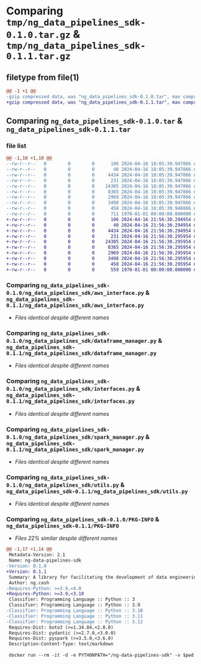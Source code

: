 # Comparing `tmp/ng_data_pipelines_sdk-0.1.0.tar.gz` & `tmp/ng_data_pipelines_sdk-0.1.1.tar.gz`

## filetype from file(1)

```diff
@@ -1 +1 @@
-gzip compressed data, was "ng_data_pipelines_sdk-0.1.0.tar", max compression
+gzip compressed data, was "ng_data_pipelines_sdk-0.1.1.tar", max compression
```

## Comparing `ng_data_pipelines_sdk-0.1.0.tar` & `ng_data_pipelines_sdk-0.1.1.tar`

### file list

```diff
@@ -1,10 +1,10 @@
--rw-r--r--   0        0        0      106 2024-04-16 18:05:39.947866 ng_data_pipelines_sdk-0.1.0/README.md
--rw-r--r--   0        0        0       40 2024-04-16 18:05:39.947866 ng_data_pipelines_sdk-0.1.0/ng_data_pipelines_sdk/__init__.py
--rw-r--r--   0        0        0     4434 2024-04-16 18:05:39.947866 ng_data_pipelines_sdk-0.1.0/ng_data_pipelines_sdk/aws_interface.py
--rw-r--r--   0        0        0      231 2024-04-16 18:05:39.947866 ng_data_pipelines_sdk-0.1.0/ng_data_pipelines_sdk/custom_logger.py
--rw-r--r--   0        0        0    24305 2024-04-16 18:05:39.947866 ng_data_pipelines_sdk-0.1.0/ng_data_pipelines_sdk/dataframe_manager.py
--rw-r--r--   0        0        0     8365 2024-04-16 18:05:39.947866 ng_data_pipelines_sdk-0.1.0/ng_data_pipelines_sdk/interfaces.py
--rw-r--r--   0        0        0     2969 2024-04-16 18:05:39.947866 ng_data_pipelines_sdk-0.1.0/ng_data_pipelines_sdk/spark_manager.py
--rw-r--r--   0        0        0     3498 2024-04-16 18:05:39.947866 ng_data_pipelines_sdk-0.1.0/ng_data_pipelines_sdk/utils.py
--rw-r--r--   0        0        0      458 2024-04-16 18:05:39.948866 ng_data_pipelines_sdk-0.1.0/pyproject.toml
--rw-r--r--   0        0        0      711 1970-01-01 00:00:00.000000 ng_data_pipelines_sdk-0.1.0/PKG-INFO
+-rw-r--r--   0        0        0      106 2024-04-16 21:56:30.294954 ng_data_pipelines_sdk-0.1.1/README.md
+-rw-r--r--   0        0        0       40 2024-04-16 21:56:30.294954 ng_data_pipelines_sdk-0.1.1/ng_data_pipelines_sdk/__init__.py
+-rw-r--r--   0        0        0     4434 2024-04-16 21:56:30.294954 ng_data_pipelines_sdk-0.1.1/ng_data_pipelines_sdk/aws_interface.py
+-rw-r--r--   0        0        0      231 2024-04-16 21:56:30.295954 ng_data_pipelines_sdk-0.1.1/ng_data_pipelines_sdk/custom_logger.py
+-rw-r--r--   0        0        0    24305 2024-04-16 21:56:30.295954 ng_data_pipelines_sdk-0.1.1/ng_data_pipelines_sdk/dataframe_manager.py
+-rw-r--r--   0        0        0     8365 2024-04-16 21:56:30.295954 ng_data_pipelines_sdk-0.1.1/ng_data_pipelines_sdk/interfaces.py
+-rw-r--r--   0        0        0     2969 2024-04-16 21:56:30.295954 ng_data_pipelines_sdk-0.1.1/ng_data_pipelines_sdk/spark_manager.py
+-rw-r--r--   0        0        0     3498 2024-04-16 21:56:30.295954 ng_data_pipelines_sdk-0.1.1/ng_data_pipelines_sdk/utils.py
+-rw-r--r--   0        0        0      458 2024-04-16 21:56:30.295954 ng_data_pipelines_sdk-0.1.1/pyproject.toml
+-rw-r--r--   0        0        0      559 1970-01-01 00:00:00.000000 ng_data_pipelines_sdk-0.1.1/PKG-INFO
```

### Comparing `ng_data_pipelines_sdk-0.1.0/ng_data_pipelines_sdk/aws_interface.py` & `ng_data_pipelines_sdk-0.1.1/ng_data_pipelines_sdk/aws_interface.py`

 * *Files identical despite different names*

### Comparing `ng_data_pipelines_sdk-0.1.0/ng_data_pipelines_sdk/dataframe_manager.py` & `ng_data_pipelines_sdk-0.1.1/ng_data_pipelines_sdk/dataframe_manager.py`

 * *Files identical despite different names*

### Comparing `ng_data_pipelines_sdk-0.1.0/ng_data_pipelines_sdk/interfaces.py` & `ng_data_pipelines_sdk-0.1.1/ng_data_pipelines_sdk/interfaces.py`

 * *Files identical despite different names*

### Comparing `ng_data_pipelines_sdk-0.1.0/ng_data_pipelines_sdk/spark_manager.py` & `ng_data_pipelines_sdk-0.1.1/ng_data_pipelines_sdk/spark_manager.py`

 * *Files identical despite different names*

### Comparing `ng_data_pipelines_sdk-0.1.0/ng_data_pipelines_sdk/utils.py` & `ng_data_pipelines_sdk-0.1.1/ng_data_pipelines_sdk/utils.py`

 * *Files identical despite different names*

### Comparing `ng_data_pipelines_sdk-0.1.0/PKG-INFO` & `ng_data_pipelines_sdk-0.1.1/PKG-INFO`

 * *Files 22% similar despite different names*

```diff
@@ -1,17 +1,14 @@
 Metadata-Version: 2.1
 Name: ng-data-pipelines-sdk
-Version: 0.1.0
+Version: 0.1.1
 Summary: A library for facilitating the development of data engineering pipelines
 Author: ng.cash
-Requires-Python: >=3.9,<4.0
+Requires-Python: >=3.9,<3.10
 Classifier: Programming Language :: Python :: 3
 Classifier: Programming Language :: Python :: 3.9
-Classifier: Programming Language :: Python :: 3.10
-Classifier: Programming Language :: Python :: 3.11
-Classifier: Programming Language :: Python :: 3.12
 Requires-Dist: boto3 (>=1.34.84,<2.0.0)
 Requires-Dist: pydantic (>=2.7.0,<3.0.0)
 Requires-Dist: pyspark (>=3.5.0,<3.6.0)
 Description-Content-Type: text/markdown
 
 docker run --rm -it -d -e PYTHONPATH="/ng-data-pipelines-sdk" -v $pwd:/ng-data-pipelines-sdk pyspark-local
```


